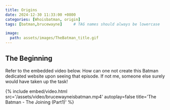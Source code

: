 ```yaml
---
title: Origins
date: 2024-12-30 11:33:00 +0800
categories: [Whoisbatman, origin]
tags: [batman,brucewayne]     # TAG names should always be lowercase

image:
  path: assets/images/TheBatman_title.gif
---
```


## The Beginning 

Refer to the embedded video below. How can one not create this Batman dedicated website upon seeing that episode. If not me, someone else surely would have taken up the task!

{%
  include embed/video.html
  src='/assets/video/brucewayneisbatman.mp4'
  autoplay=false
  title='The Batman - The Joining (Part1)'
%}


<script src="https://giscus.app/client.js"
        data-repo="pkfamily/pkfamily.github.io"
        data-repo-id="R_kgDONjDBxQ"
        data-category="General"
        data-category-id="DIC_kwDONjDBxc4Clntm"
        data-mapping="pathname"
        data-strict="0"
        data-reactions-enabled="1"
        data-emit-metadata="0"
        data-input-position="bottom"
        data-theme="dark"
        data-lang="en"
        crossorigin="anonymous"
        async>
</script>
